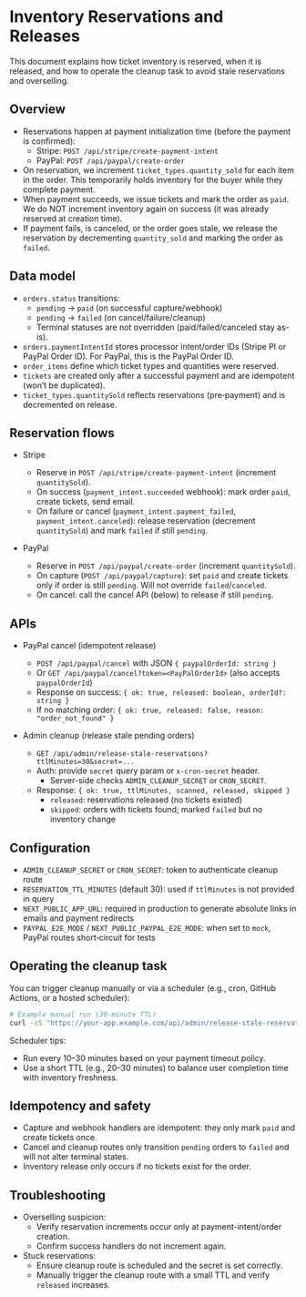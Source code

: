 # Inventory Reservations and Releases

This document explains how ticket inventory is reserved, when it is released, and how to operate the cleanup task to avoid stale reservations and overselling.

## Overview

- Reservations happen at payment initialization time (before the payment is confirmed):
  - Stripe: `POST /api/stripe/create-payment-intent`
  - PayPal: `POST /api/paypal/create-order`
- On reservation, we increment `ticket_types.quantity_sold` for each item in the order. This temporarily holds inventory for the buyer while they complete payment.
- When payment succeeds, we issue tickets and mark the order as `paid`. We do NOT increment inventory again on success (it was already reserved at creation time).
- If payment fails, is canceled, or the order goes stale, we release the reservation by decrementing `quantity_sold` and marking the order as `failed`.

## Data model

- `orders.status` transitions:
  - `pending` → `paid` (on successful capture/webhook)
  - `pending` → `failed` (on cancel/failure/cleanup)
  - Terminal statuses are not overridden (paid/failed/canceled stay as-is).
- `orders.paymentIntentId` stores processor intent/order IDs (Stripe PI or PayPal Order ID). For PayPal, this is the PayPal Order ID.
- `order_items` define which ticket types and quantities were reserved.
- `tickets` are created only after a successful payment and are idempotent (won’t be duplicated).
- `ticket_types.quantitySold` reflects reservations (pre‑payment) and is decremented on release.

## Reservation flows

- Stripe
  - Reserve in `POST /api/stripe/create-payment-intent` (increment `quantitySold`).
  - On success (`payment_intent.succeeded` webhook): mark order `paid`, create tickets, send email.
  - On failure or cancel (`payment_intent.payment_failed`, `payment_intent.canceled`): release reservation (decrement `quantitySold`) and mark `failed` if still `pending`.

- PayPal
  - Reserve in `POST /api/paypal/create-order` (increment `quantitySold`).
  - On capture (`POST /api/paypal/capture`): set `paid` and create tickets only if order is still `pending`. Will not override `failed`/`canceled`.
  - On cancel: call the cancel API (below) to release if still `pending`.

## APIs

- PayPal cancel (idempotent release)
  - `POST /api/paypal/cancel` with JSON `{ paypalOrderId: string }`
  - Or `GET /api/paypal/cancel?token=<PayPalOrderId>` (also accepts `paypalOrderId`)
  - Response on success: `{ ok: true, released: boolean, orderId?: string }`
  - If no matching order: `{ ok: true, released: false, reason: "order_not_found" }`

- Admin cleanup (release stale pending orders)
  - `GET /api/admin/release-stale-reservations?ttlMinutes=30&secret=...`
  - Auth: provide `secret` query param or `x-cron-secret` header.
    - Server-side checks `ADMIN_CLEANUP_SECRET` or `CRON_SECRET`.
  - Response: `{ ok: true, ttlMinutes, scanned, released, skipped }`
    - `released`: reservations released (no tickets existed)
    - `skipped`: orders with tickets found; marked `failed` but no inventory change

## Configuration

- `ADMIN_CLEANUP_SECRET` or `CRON_SECRET`: token to authenticate cleanup route
- `RESERVATION_TTL_MINUTES` (default 30): used if `ttlMinutes` is not provided in query
- `NEXT_PUBLIC_APP_URL`: required in production to generate absolute links in emails and payment redirects
- `PAYPAL_E2E_MODE` / `NEXT_PUBLIC_PAYPAL_E2E_MODE`: when set to `mock`, PayPal routes short‑circuit for tests

## Operating the cleanup task

You can trigger cleanup manually or via a scheduler (e.g., cron, GitHub Actions, or a hosted scheduler):

```bash
# Example manual run (30-minute TTL)
curl -sS "https://your-app.example.com/api/admin/release-stale-reservations?ttlMinutes=30&secret=$ADMIN_CLEANUP_SECRET"
```

Scheduler tips:
- Run every 10–30 minutes based on your payment timeout policy.
- Use a short TTL (e.g., 20–30 minutes) to balance user completion time with inventory freshness.

## Idempotency and safety

- Capture and webhook handlers are idempotent: they only mark `paid` and create tickets once.
- Cancel and cleanup routes only transition `pending` orders to `failed` and will not alter terminal states.
- Inventory release only occurs if no tickets exist for the order.

## Troubleshooting

- Overselling suspicion:
  - Verify reservation increments occur only at payment-intent/order creation.
  - Confirm success handlers do not increment again.
- Stuck reservations:
  - Ensure cleanup route is scheduled and the secret is set correctly.
  - Manually trigger the cleanup route with a small TTL and verify `released` increases.
